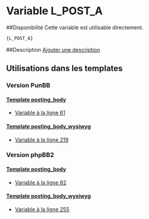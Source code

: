 # Variable L_POST_A

##Disponibilité
Cette variable est utilisable directement.

```html
{L_POST_A}
```

##Description
[Ajouter une description](https://fa-tvars.appspot.com/var/L_POST_A)

## Utilisations dans les templates

### Version PunBB

#### [Template posting_body](punbb/posting_body.md#readme)
* [Variable &agrave; la ligne 61](../punbb/posting_body.tpl#L61)

#### [Template posting_body_wysiwyg](punbb/posting_body_wysiwyg.md#readme)
* [Variable &agrave; la ligne 219](../punbb/posting_body_wysiwyg.tpl#L219)

### Version phpBB2

#### [Template posting_body](subsilver/posting_body.md#readme)
* [Variable &agrave; la ligne 82](../subsilver/posting_body.tpl#L82)

#### [Template posting_body_wysiwyg](subsilver/posting_body_wysiwyg.md#readme)
* [Variable &agrave; la ligne 255](../subsilver/posting_body_wysiwyg.tpl#L255)